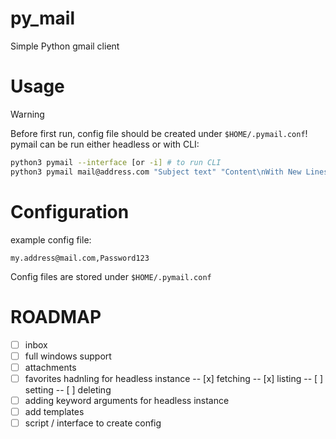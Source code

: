 # py_mail
Simple Python gmail client


# Usage
> [!WARNING]
> Before first run, config file should be created under ``$HOME/.pymail.conf``!
pymail can be run either headless or with CLI:

```bash
python3 pymail --interface [or -i] # to run CLI
python3 pymail mail@address.com "Subject text" "Content\nWith New Lines" # to send mail
```

# Configuration
example config file:
```
my.address@mail.com,Password123
```

Config files are stored under ``$HOME/.pymail.conf``

# ROADMAP
- [ ] inbox
- [ ] full windows support
- [ ] attachments
- [ ] favorites hadnling for headless instance
-- [x] fetching
-- [x] listing
-- [ ] setting
-- [ ] deleting
- [ ] adding keyword arguments for headless instance
- [ ] add templates
- [ ] script / interface to create config
